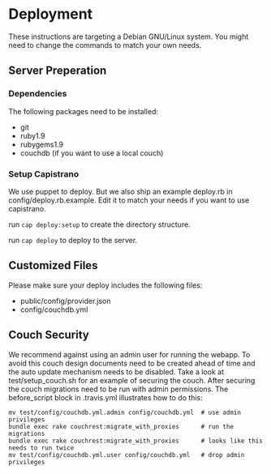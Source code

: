 # Deployment #

These instructions are targeting a Debian GNU/Linux system. You might need to change the commands to match your own needs.

## Server Preperation ##

### Dependencies ##

The following packages need to be installed:

* git
* ruby1.9
* rubygems1.9
* couchdb (if you want to use a local couch)

### Setup Capistrano ###

We use puppet to deploy. But we also ship an example deploy.rb in config/deploy.rb.example. Edit it to match your needs if you want to use capistrano.

run `cap deploy:setup` to create the directory structure.

run `cap deploy` to deploy to the server.

## Customized Files ##

Please make sure your deploy includes the following files:

* public/config/provider.json
* config/couchdb.yml

## Couch Security ##

We recommend against using an admin user for running the webapp. To avoid this couch design documents need to be created ahead of time and the auto update mechanism needs to be disabled.
Take a look at test/setup_couch.sh for an example of securing the couch. After securing the couch migrations need to be run with admin permissions. The before_script block in .travis.yml illustrates how to do this:

```
mv test/config/couchdb.yml.admin config/couchdb.yml  # use admin privileges
bundle exec rake couchrest:migrate_with_proxies      # run the migrations
bundle exec rake couchrest:migrate_with_proxies      # looks like this needs to run twice
mv test/config/couchdb.yml.user config/couchdb.yml   # drop admin privileges
```

